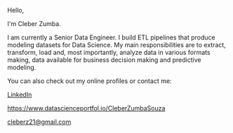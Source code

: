 Hello,

I'm Cleber Zumba.

I am currently a Senior Data Engineer. I build ETL pipelines that produce modeling datasets for Data Science. My main responsibilities are to extract, transform, load and, most importantly, analyze data in various formats making, data available for business decision making and predictive modeling.

You can also check out my online profiles or contact me:

[LinkedIn](https://www.linkedin.com/in/cleber-zumba/)

https://www.datascienceportfol.io/CleberZumbaSouza

cleberz21@gmail.com
